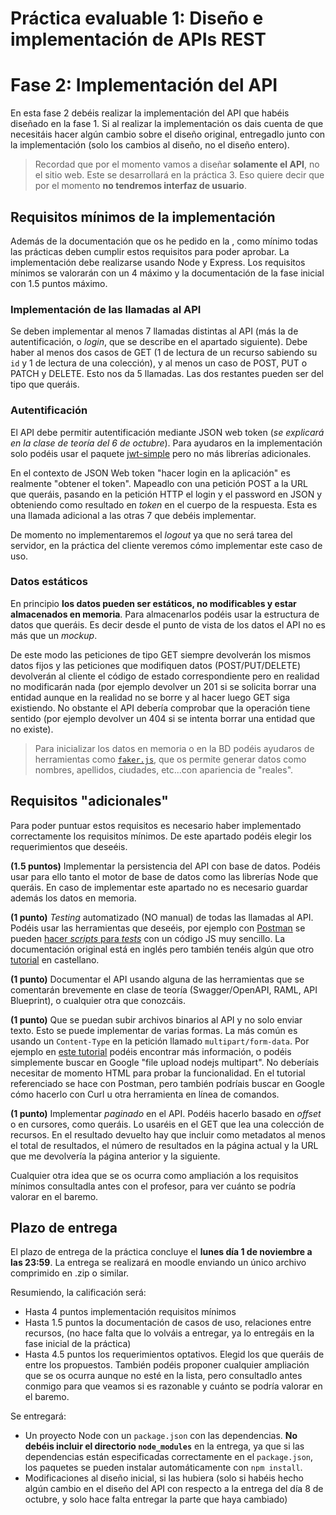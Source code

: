 # Práctica evaluable 1: Diseño e implementación de APIs REST
# Fase 2: Implementación del API


En esta fase 2 debéis realizar la implementación del API que habéis diseñado en la fase 1. Si al realizar la implementación os dais cuenta de que necesitáis hacer algún cambio sobre el diseño original, entregadlo junto con la implementación (solo los cambios al diseño, no el diseño entero).

> Recordad que por el momento vamos a diseñar **solamente el API**, no el sitio web. Este se desarrollará en la práctica 3. Eso quiere decir que por el momento **no tendremos interfaz de usuario**.


## Requisitos mínimos de la implementación

Además de la documentación que os he pedido en la , como mínimo todas las prácticas deben cumplir estos requisitos para poder aprobar. La implementación debe realizarse usando Node y Express. Los requisitos mínimos se valorarán con un 4 máximo y la documentación de la fase inicial con 1.5 puntos máximo.

### Implementación de las llamadas al API

Se deben implementar al menos 7 llamadas distintas al API (más la de autentificación, o *login*, que se describe en el apartado siguiente). Debe haber al menos dos casos de GET (1 de lectura de un recurso sabiendo su `id` y 1 de lectura de una colección), y al menos un caso de POST, PUT o PATCH y DELETE. Esto nos da 5 llamadas. Las dos restantes pueden ser del tipo que queráis.  

### Autentificación

El API debe permitir autentificación mediante JSON web token (*se explicará en la clase de teoría del 6 de octubre*). Para ayudaros en la implementación solo podéis usar el paquete [jwt-simple](https://www.npmjs.com/package/jwt-simple) pero no más librerías adicionales.

En el contexto de JSON Web token "hacer login en la aplicación" es realmente "obtener el token". Mapeadlo con una petición POST a la URL que queráis, pasando en la petición HTTP el login y el password en JSON y obteniendo como resultado en *token* en el cuerpo de la respuesta. Esta es una llamada adicional a las otras 7 que debéis implementar.

De momento no implementaremos el *logout* ya que no será tarea del servidor, en la práctica del cliente veremos cómo implementar este caso de uso.

### Datos estáticos

En principio **los datos pueden ser estáticos, no modificables y estar almacenados en memoria**. Para almacenarlos podéis usar la estructura de datos que queráis. Es decir desde el punto de vista de los datos el API no es más que un *mockup*. 

De este modo las peticiones de tipo GET siempre devolverán los mismos datos fijos y las peticiones que modifiquen datos (POST/PUT/DELETE) devolverán al cliente el código de estado correspondiente pero en realidad no modificarán nada (por ejemplo devolver un 201 si se solicita borrar una entidad aunque en la realidad no se borre y al hacer luego GET siga existiendo. No obstante el API debería comprobar que la operación tiene sentido (por ejemplo devolver un 404 si se intenta borrar una entidad que no existe).

> Para inicializar los datos en memoria o en la BD podéis ayudaros de herramientas como [`faker.js`](https://github.com/marak/Faker.js/), que os permite generar datos como nombres, apellidos, ciudades, etc...con apariencia de "reales".

## Requisitos "adicionales"

Para poder puntuar estos requisitos es necesario haber implementado correctamente los requisitos mínimos. De este apartado podéis elegir los requerimientos que deseéis.

**(1.5 puntos)** Implementar la persistencia del API con base de datos. Podéis usar para ello tanto el motor de base de datos como las librerías Node que queráis. En caso de implementar este apartado no es necesario guardar además los datos en memoria. 

**(1 punto)** *Testing* automatizado (NO manual) de todas las llamadas al API. Podéis usar las herramientas que deseéis, por ejemplo con [Postman](https://www.getpostman.com/) se pueden [hacer *scripts* para *tests*](https://www.getpostman.com/docs/v6/postman/scripts/test_scripts) con un código JS muy sencillo. La documentación original está en inglés pero también tenéis algún que otro [tutorial](https://medium.com/@cesiztel/c%C3%B3mo-se-hace-api-testing-con-postman-978a521552f4) en castellano.

**(1 punto)** Documentar el API usando alguna de las herramientas que se comentarán brevemente en clase de teoría (Swagger/OpenAPI, RAML, API Blueprint), o cualquier otra que conozcáis.

**(1 punto)** Que se puedan subir archivos binarios al API y no solo enviar texto. Esto se puede implementar de varias formas. La más común es usando un `Content-Type` en la petición llamado `multipart/form-data`. Por ejemplo en [este tutorial](https://medium.com/@bmshamsnahid/nodejs-file-upload-using-multer-3a904516f6d2) podéis encontrar más información, o podéis simplemente buscar en Google "file upload nodejs multipart". No deberíais necesitar de momento HTML para probar la funcionalidad. En el tutorial referenciado se hace con Postman, pero también podríais buscar en Google cómo hacerlo con Curl u otra herramienta en línea de comandos.

**(1 punto)** Implementar *paginado* en el API. Podéis hacerlo basado en *offset* o en cursores, como queráis. Lo usaréis en el GET que lea una colección de recursos. En el resultado devuelto hay que incluir como metadatos al menos el total de resultados, el número de resultados en la página actual y la URL que me devolvería la página anterior y la siguiente.

Cualquier otra idea que se os ocurra como ampliación a los requisitos mínimos consultadla antes con el profesor, para ver cuánto se podría valorar en el baremo.

## Plazo de entrega

El plazo de entrega de la práctica concluye el **lunes día 1 de noviembre a las 23:59**. La entrega se realizará en moodle enviando un único archivo comprimido en .zip o similar. 

Resumiendo, la calificación será:

- Hasta 4 puntos implementación requisitos mínimos
- Hasta 1.5 puntos la documentación de casos de uso, relaciones entre recursos, (no hace falta que lo volváis a entregar, ya lo entregáis en la fase inicial de la práctica)
- Hasta 4.5 puntos los requerimientos optativos. Elegid los que queráis de entre los propuestos. También podéis proponer cualquier ampliación que se os ocurra aunque no esté en la lista, pero consultadlo antes conmigo para que veamos si es razonable y cuánto se podría valorar en el baremo.

Se entregará:

- Un proyecto Node con un `package.json` con las dependencias. **No debéis incluir el directorio `node_modules`** en la entrega, ya que si las dependencias están especificadas correctamente en el `package.json`, los paquetes se pueden instalar automáticamente con `npm install`. 
- Modificaciones al diseño inicial, si las hubiera (solo si habéis hecho algún cambio en el diseño del API con respecto a la entrega del día 8 de octubre, y solo hace falta entregar la parte que haya cambiado)






